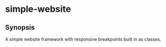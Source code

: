 # simple-website

## Synopsis
A simple website framework with responsive breakpoints built in as classes.
